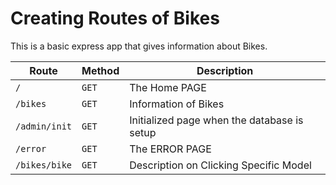 # Creating Routes of Bikes
This is a basic express app that gives information about Bikes.

| Route | Method | Description |
|--|--|--|
| `/` | `GET` | The Home PAGE |
| `/bikes` | `GET` | Information of  Bikes  |
| `/admin/init` | `GET` | Initialized page when the database is setup|
| `/error` | `GET` | The ERROR PAGE |
| `/bikes/bike` | `GET` | Description on Clicking  Specific Model|

